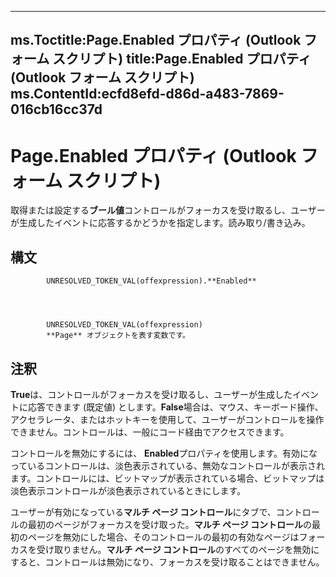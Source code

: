 

---
ms.Toctitle:Page.Enabled プロパティ (Outlook フォーム スクリプト)
title:Page.Enabled プロパティ (Outlook フォーム スクリプト)
ms.ContentId:ecfd8efd-d86d-a483-7869-016cb16cc37d
---
# Page.Enabled プロパティ (Outlook フォーム スクリプト)




取得または設定する**ブール値**コントロールがフォーカスを受け取るし、ユーザーが生成したイベントに応答するかどうかを指定します。読み取り/書き込み。

## 構文

            UNRESOLVED_TOKEN_VAL(offexpression).**Enabled**




            UNRESOLVED_TOKEN_VAL(offexpression)
            **Page** オブジェクトを表す変数です。



## 注釈
**True**は、コントロールがフォーカスを受け取るし、ユーザーが生成したイベントに応答できます (既定値) とします。**False**場合は、マウス、キーボード操作、アクセラレータ、またはホットキーを使用して、ユーザーがコントロールを操作できません。コントロールは、一般にコード経由でアクセスできます。



コントロールを無効にするには、 **Enabled**プロパティを使用します。有効になっているコントロールは、淡色表示されている、無効なコントロールが表示されます。コントロールには、ビットマップが表示されている場合、ビットマップは淡色表示コントロールが淡色表示されているときにします。



ユーザーが有効になっている**マルチ ページ コントロール**にタブで、コントロールの最初のページがフォーカスを受け取った。**マルチ ページ コントロール**の最初のページを無効にした場合、そのコントロールの最初の有効なページはフォーカスを受け取りません。**マルチ ページ コントロール**のすべてのページを無効にすると、コントロールは無効になり、フォーカスを受け取ることはできません。




